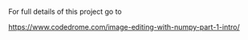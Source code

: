 For full details of this project go to

https://www.codedrome.com/image-editing-with-numpy-part-1-intro/